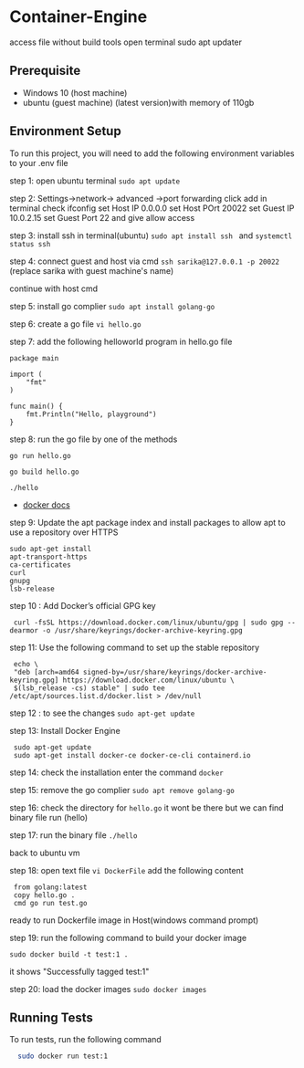 
# Container-Engine

access file without build tools open terminal sudo apt updater


## Prerequisite
- Windows 10 (host machine)
- ubuntu (guest machine) (latest version)with memory of 110gb 



  
## Environment Setup

To run this project, you will need to add the following environment variables to your .env file

step 1: open ubuntu terminal 
`sudo apt update`

step 2: Settings->network-> advanced ->port forwarding click add in terminal check ifconfig set Host IP 0.0.0.0 set Host POrt 20022 set Guest IP 10.0.2.15 set Guest Port 22 and give allow access


step 3: install ssh in terminal(ubuntu)
`sudo apt install ssh ` and
`systemctl status ssh`

step 4: connect guest and host via cmd 
`ssh sarika@127.0.0.1 -p 20022` (replace sarika with guest machine's name)


continue with host cmd

step 5: install go complier `sudo apt install golang-go`

step 6: create a go file `vi hello.go`

step 7: add the following helloworld program in hello.go file

``` http
package main

import (
	"fmt"
)

func main() {
	fmt.Println("Hello, playground")
}
```

step 8: run the go file by one of the methods 

 `go run hello.go`

 `go build hello.go`

 `./hello`

- [docker docs](https://docs.docker.com/engine/install/ubuntu/)

 step 9: Update the apt package index and install packages to allow apt to use a repository over HTTPS

 ``` http
 sudo apt-get install
apt-transport-https
ca-certificates
curl
gnupg
lsb-release 
```
 step 10 : Add Docker’s official GPG key

 ` curl -fsSL https://download.docker.com/linux/ubuntu/gpg | sudo gpg --dearmor -o /usr/share/keyrings/docker-archive-keyring.gpg`

 step 11: Use the following command to set up the stable repository
 ```http
  echo \
  "deb [arch=amd64 signed-by=/usr/share/keyrings/docker-archive-keyring.gpg] https://download.docker.com/linux/ubuntu \
  $(lsb_release -cs) stable" | sudo tee /etc/apt/sources.list.d/docker.list > /dev/null
  ```

step 12 : to see the changes  `sudo apt-get update`

step 13: Install Docker Engine

```http
 sudo apt-get update
 sudo apt-get install docker-ce docker-ce-cli containerd.io
 ```

 step 14: check the installation  enter the command `docker`

 step 15: remove the go complier `sudo apt remove golang-go`

 step 16: check the directory for `hello.go` it wont be there  but we can find binary file run (hello)

 step 17: run the binary file `./hello`

back to ubuntu vm


 step 18:  open text file `vi DockerFile` add the following content

 ```http
  from golang:latest 
  copy hello.go . 
  cmd go run test.go
```
ready to run Dockerfile image in Host(windows command prompt)

step 19: run the following command to build your docker image

```http
sudo docker build -t test:1 .
```

it shows "Successfully tagged test:1"

step 20: load the docker images 
`sudo docker images`







  
## Running Tests

To run tests, run the following command

```bash
  sudo docker run test:1
```

  